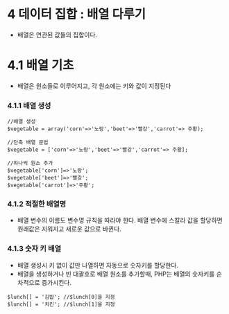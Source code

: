 # 4 데이터 집합 : 배열 다루기
- 배열은 연관된 값들의 집합이다.

# 4.1 배열 기초
- 배열은 원소들로 이루어지고, 각 원소에는 키와 값이 지정된다

### 4.1.1 배열 생성
~~~~
//배열 생성
$vegetable = array('corn'=>'노랑','beet'=>'빨강','carrot'=> 주황);

//단축 배열 문법
$vegetable = ['corn'=>'노랑','beet'=>'빨강','carrot'=> 주황];

//하나씩 원소 추가
$vegetable['corn']=>'노랑';
$vegetable['beet']=>'빨강';
$vegetable['carrot']=>'주황';
~~~~

### 4.1.2 적절한 배열명
- 배열 변수의 이름도 변수명 규칙을 따라야 한다. 배열 변수에 스칼라 값을 할당하면 원래값은 지워지고 새로운 값으로 바뀐다.

### 4.1.3 숫자 키 배열
- 배열 생성시 키 없이 값만 나열하면 자동으로 숫자키를 할당한다.
- 배열을 생성하거나 빈 대괄호로 배열 원소를 추가할때, PHP는 배열의 숫자키를 순차적으로 증가시킨다.
~~~~
$lunch[] = '김밥'; //$lunch[0]을 지정
$lunch[] = '치킨'; //$lunch[1]을 지정
~~~~
